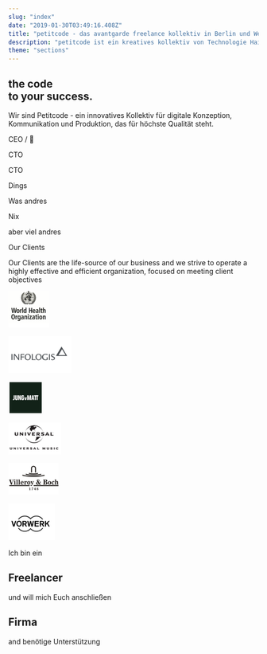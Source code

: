 ```yaml
---
slug: "index"
date: "2019-01-30T03:49:16.408Z"
title: "petitcode - das avantgarde freelance kollektiv in Berlin und Weltweit"
description: "petitcode ist ein kreatives kollektiv von Technologie Haiopeis."
theme: "sections"
---
```


<Sections>
<Section video>
<SectionContent>

# the code <br/> to your success.

</SectionContent>
</Section>
<Section>
<SectionContent>

<KnockoutText>Wir sind Petitcode - ein innovatives Kollektiv für digitale Konzeption, Kommunikation und Produktion, das für höchste Qualität steht. </KnockoutText>
</SectionContent>
</Section>
<Section>
<SectionContent>
<Grid>
<Person name="Sebastian Melz" image="sebastian-melz.jpg">

CEO / 🤡

</Person>
<Person name="Edgar Bongkishiy" image="edgar-bongkishiy.jpg">

CTO

</Person>
<Person name="Ottavio Braun" image="ottavio-braun.jpg">

CTO

</Person>
<Person name="Samer Murad" image="samer-murad.jpg">

Dings

</Person>
<Person name="Rodolfo Lopez" image="rodolfo-lopez.jpg">

Was andres

</Person>
<Person name="Mario Mielke" image="mario-mielke.jpg">

Nix

aber viel andres

</Person>

</Grid>
</SectionContent>
</Section>
<Section>
<SectionContent>
<KnockoutText>Our Clients</KnockoutText>

Our Clients are the life-source of our business and we strive to operate a highly effective and efficient organization, focused on meeting client objectives

<Grid>

![world-health-organization](./images/clients/world-health-organization.png)

![infologis](./images/clients/infologis.png)

![jung-von-matt](./images/clients/jung-von-matt.png)

![universal-music](./images/clients/universal-music.png)

![villeroy-boch](./images/clients/villeroy-boch.png)

![vorwerk](./images/clients/vorwerk.png)

</Grid>
</SectionContent>
</Section>
<Section>
<SectionContent>
<KnockoutText centered>Ich bin ein</KnockoutText>

<Grid centered>

<Card>
<CardContent>
<h1><Link humanId="freelancer">Freelancer</Link></h1>

und will mich Euch anschließen

</CardContent>
</Card>

<Card>
<CardContent>
<h1><Link humanId="company">Firma</Link></h1>

and benötige Unterstützung

</CardContent>
</Card>

</Grid>
</SectionContent>
</Section>
</Sections>
